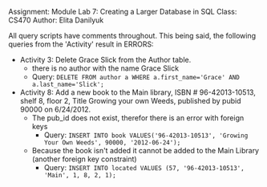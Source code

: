 Assignment: Module Lab 7: Creating a Larger Database in SQL
Class: CS470
Author: Elita Danilyuk

All query scripts have comments throughout.
This being said, the following queries from the 'Activity' result in ERRORS:
  - Activity 3: Delete Grace Slick from the Author table.
    - there is no author with the name Grace Slick
    - Query: `DELETE FROM author a WHERE a.first_name='Grace' AND a.last_name='Slick';`
  - Activity 8: Add a new book to the Main library, ISBN # 96-42013-10513, shelf 8, floor 2, Title Growing your own Weeds, published by pubid 90000 on 6/24/2012.
    - The pub_id does not exist, therefor there is an error with foreign keys
      - Query: `INSERT INTO book VALUES('96-42013-10513', 'Growing Your Own Weeds', 90000, '2012-06-24');`
    - Because the book isn't added it cannot be added to the Main Library (another foreign key constraint)
      - Query: `INSERT INTO located VALUES (57, '96-42013-10513', 'Main', 1, 8, 2, 1);`